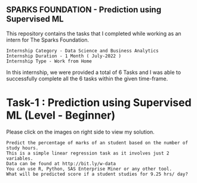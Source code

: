 SPARKS FOUNDATION - Prediction using Supervised ML
-----------------------------------------------------------
This repository contains the tasks that I completed while working as an intern for The Sparks Foundation.

    Internship Category - Data Science and Business Analytics
    Internship Duration - 1 Month ( July-2022 )
    Internship Type - Work from Home

In this internship, we were provided a total of 6 Tasks and I was able to successfully complete all the 6 tasks within the given time-frame.

# Task-1 : Prediction using Supervised ML (Level - Beginner)

Please click on the images on right side to view my solution.

    Predict the percentage of marks of an student based on the number of study hours.
    This is a simple linear regression task as it involves just 2 variables.
    Data can be found at http://bit.ly/w-data
    You can use R, Python, SAS Enterprise Miner or any other tool.
    What will be predicted score if a student studies for 9.25 hrs/ day?
